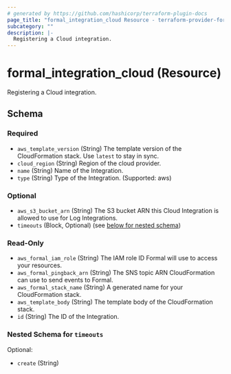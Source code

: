 ```yaml
---
# generated by https://github.com/hashicorp/terraform-plugin-docs
page_title: "formal_integration_cloud Resource - terraform-provider-formal"
subcategory: ""
description: |-
  Registering a Cloud integration.
---
```


# formal_integration_cloud (Resource)

Registering a Cloud integration.



<!-- schema generated by tfplugindocs -->
## Schema

### Required

- `aws_template_version` (String) The template version of the CloudFormation stack. Use `latest` to stay in sync.
- `cloud_region` (String) Region of the cloud provider.
- `name` (String) Name of the Integration.
- `type` (String) Type of the Integration. (Supported: aws)

### Optional

- `aws_s3_bucket_arn` (String) The S3 bucket ARN this Cloud Integration is allowed to use for Log Integrations.
- `timeouts` (Block, Optional) (see [below for nested schema](#nestedblock--timeouts))

### Read-Only

- `aws_formal_iam_role` (String) The IAM role ID Formal will use to access your resources.
- `aws_formal_pingback_arn` (String) The SNS topic ARN CloudFormation can use to send events to Formal.
- `aws_formal_stack_name` (String) A generated name for your CloudFormation stack.
- `aws_template_body` (String) The template body of the CloudFormation stack.
- `id` (String) The ID of the Integration.

<a id="nestedblock--timeouts"></a>
### Nested Schema for `timeouts`

Optional:

- `create` (String)
